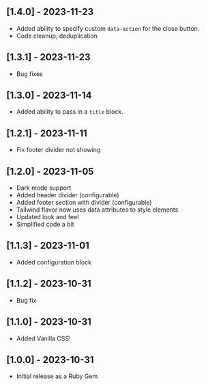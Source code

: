 ## [1.4.0] - 2023-11-23

- Added ability to specify custom `data-action` for the close button.
- Code cleanup, deduplication

## [1.3.1] - 2023-11-23

- Bug fixes

## [1.3.0] - 2023-11-14

- Added ability to pass in a `title` block.

## [1.2.1] - 2023-11-11

- Fix footer divider not showing

## [1.2.0] - 2023-11-05

- Dark mode support
- Added header divider (configurable)
- Added footer section with divider (configurable)
- Tailwind flavor now uses data attributes to style elements
- Updated look and feel
- Simplified code a bit

## [1.1.3] - 2023-11-01

- Added configuration block

## [1.1.2] - 2023-10-31

- Bug fix

## [1.1.0] - 2023-10-31

- Added Vanilla CSS!

## [1.0.0] - 2023-10-31

- Initial release as a Ruby Gem
